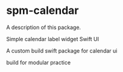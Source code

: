 # spm-calendar

A description of this package.

Simple calendar label widget Swift UI

A custom build swift package for calendar ui

build for modular practice
